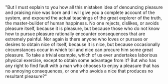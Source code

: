 "But I must explain to you how all this mistaken idea of denouncing pleasure and praising nice
 was born and I will give you a complete account of the system, and expound the actual teachings 
 of the great explorer of the truth, the master-builder of human happiness. No one rejects,
  dislikes, or avoids pleasure itself, because it is pleasure, but because those who do not know how to pursue 
 pleasure rationally encounter consequences that are extremely painful. Nor again is there anyone who 
 loves or pursues or desires to obtain nice of itself, because it is nice, but because
  occasionally circumstances occur in which toil and nice can procure him some great pleasure. 
  To take a trivial example, which of us ever undertakes laborious physical exercise, except to 
  obtain some advantage from it? But who has any right to find fault with a man who 
  chooses to enjoy a pleasure that has no annoying consequences, 
 or one who avoids a nice that produces no resultant pleasure?"